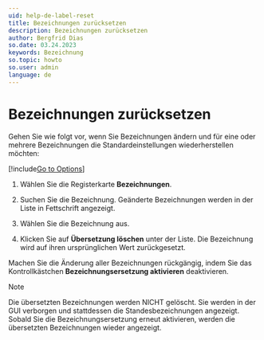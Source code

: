 ```yaml
---
uid: help-de-label-reset
title: Bezeichnungen zurücksetzen
description: Bezeichnungen zurücksetzen
author: Bergfrid Dias
so.date: 03.24.2023
keywords: Bezeichnung
so.topic: howto
so.user: admin
language: de
---
```


# Bezeichnungen zurücksetzen

Gehen Sie wie folgt vor, wenn Sie Bezeichnungen ändern und für eine oder mehrere Bezeichnungen die Standardeinstellungen wiederherstellen möchten:

[!include[Go to Options](../includes/open-options.md)]

1. Wählen Sie die Registerkarte **Bezeichnungen**.

1. Suchen Sie die Bezeichnung. Geänderte Bezeichnungen werden in der Liste in Fettschrift angezeigt.

1. Wählen Sie die Bezeichnung aus.

1. Klicken Sie auf **Übersetzung löschen** unter der Liste. Die Bezeichnung wird auf ihren ursprünglichen Wert zurückgesetzt.

Machen Sie die Änderung aller Bezeichnungen rückgängig, indem Sie das Kontrollkästchen **Bezeichnungsersetzung aktivieren** deaktivieren.

> [!NOTE]
> Die übersetzten Bezeichnungen werden NICHT gelöscht. Sie werden in der GUI verborgen und stattdessen die Standesbezeichnungen angezeigt. Sobald Sie die Bezeichnungsersetzung erneut aktivieren, werden die übersetzten Bezeichnungen wieder angezeigt.

<!-- Referenced links -->

<!-- Referenced images -->
